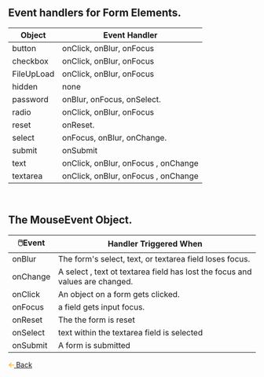 ## Event handlers for Form Elements.
|Object | Event Handler|
|-------|--------------|
|button | onClick, onBlur, onFocus   |
|checkbox | onClick, onBlur, onFocus   |
|FileUpLoad| onClick, onBlur, onFocus|
|hidden|none|
|password|	onBlur, onFocus, onSelect.|
|radio|	onClick, onBlur, onFocus|
|reset|	onReset.|
|select|	onFocus, onBlur, onChange.|
|submit|	onSubmit|
|text|	onClick, onBlur, onFocus , onChange|
|textarea|	onClick, onBlur, onFocus , onChange|
<br/>

## The MouseEvent Object.
|🖱️Event| Handler	Triggered When|
|------|----------|
|onBlur|	The form's select, text, or textarea field loses focus.|
|onChange|	A select , text ot textarea field has lost the focus and values are changed.|
|onClick|	An object on a form gets clicked.|
|onFocus|	a field gets input focus.|
|onReset|	The the form is reset|
|onSelect|	text within the textarea field is selected|
|onSubmit|	A form is submitted|

[<svg width="12" height="12" color="orange" fill="none" stroke="currentColor" viewBox="0 0 20 20" xmlns="http://www.w3.org/2000/svg"><path stroke-linecap="round" stroke-linejoin="round" stroke-width="2" d="M10 19l-7-7m0 0l7-7m-7 7h18"></path></svg> Back](./readme.md)
